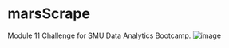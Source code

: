 # marsScrape
Module 11 Challenge for SMU Data Analytics Bootcamp. 
![image](https://github.com/cisnerosjp/marsScrape/assets/97692681/950712a5-1d9b-4d80-be46-58e17de0fb89)
